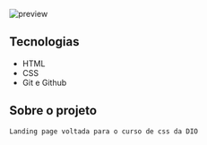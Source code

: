 ![preview](./.github/preview.png)

## Tecnologias

- HTML
- CSS
- Git e Github

## Sobre o projeto

    Landing page voltada para o curso de css da DIO
